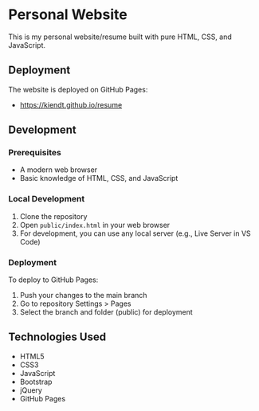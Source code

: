 # Personal Website

This is my personal website/resume built with pure HTML, CSS, and JavaScript.

## Deployment

The website is deployed on GitHub Pages:
- https://kiendt.github.io/resume

## Development

### Prerequisites
- A modern web browser
- Basic knowledge of HTML, CSS, and JavaScript

### Local Development
1. Clone the repository
2. Open `public/index.html` in your web browser
3. For development, you can use any local server (e.g., Live Server in VS Code)

### Deployment
To deploy to GitHub Pages:
1. Push your changes to the main branch
2. Go to repository Settings > Pages
3. Select the branch and folder (public) for deployment

## Technologies Used
- HTML5
- CSS3
- JavaScript
- Bootstrap
- jQuery
- GitHub Pages
